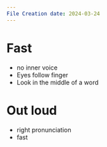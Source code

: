 ```yaml
---
File Creation date: 2024-03-24
---
```


# Fast
- no inner voice 
- Eyes follow finger
- Look in the middle of a word
# Out loud
- right pronunciation
- fast